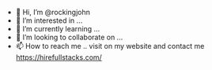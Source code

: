 - 👋 Hi, I’m @rockingjohn
- 👀 I’m interested in ...
- 🌱 I’m currently learning ...
- 💞️ I’m looking to collaborate on ...
- 📫 How to reach me .. visit on my website and contact me https://hirefullstacks.com/

<!---
rockingjohn/rockingjohn is a ✨ special ✨ repository because its `README.md` (this file) appears on your GitHub profile.
You can click the Preview link to take a look at your changes.
--->

